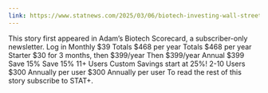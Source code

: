 ```yaml
---
link: https://www.statnews.com/2025/03/06/biotech-investing-wall-street-scorecard/
---
```


This story first appeared in Adam’s Biotech Scorecard, a subscriber-only newsletter. Log in Monthly $39 Totals $468 per year Totals $468 per year Starter $30 for 3 months, then $399/year Then $399/year Annual $399 Save 15% Save 15% 11+ Users Custom Savings start at 25%! 2-10 Users $300 Annually per user $300 Annually per user 
						To read the rest of this story subscribe to STAT+.